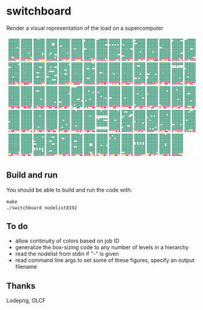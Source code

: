 # switchboard
Render a visual representation of the load on a supercomputer

![sample](frontier8192x15.png?raw=true "Example of 8192-node job on Frontier")

## Build and run
You should be able to build and run the code with:

	make
	./switchboard nodelist8192

## To do
* allow continuity of colors based on job ID
* generalize the box-sizing code to any number of levels in a hierarchy
* read the nodelist from stdin if "-" is given
* read command line args to set some of these figures, specify an output filename

## Thanks
Lodepng, OLCF
